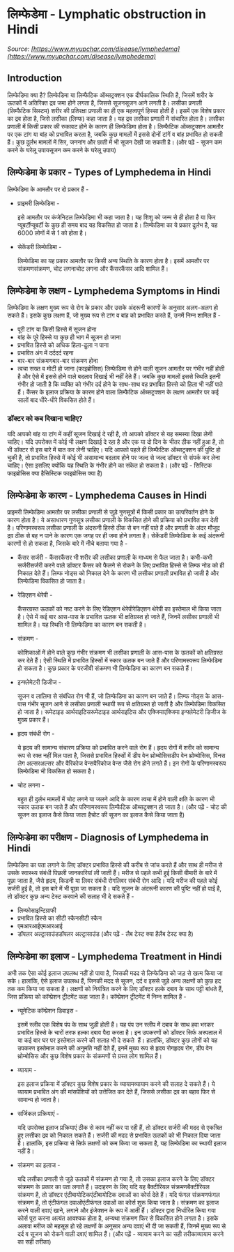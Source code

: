 # लिम्फेडेमा - Lymphatic obstruction in Hindi
_Source: [https://www.myupchar.com/disease/lymphedema](https://www.myupchar.com/disease/lymphedema)_

## Introduction
लिम्फेडिमा क्या है?
लिम्फेडिमा या लिम्फैटिक ऑब्सट्रक्शन एक दीर्घकालिक स्थिति है, जिसमें शरीर के ऊतकों में अतिरिक्त द्रव जमा होने लगता है, जिससे सूजनसूजन आने लगती है। लसीका प्रणाली (लिम्फैटिक सिस्टम) शरीर की प्रतिरक्षा प्रणाली का ही एक महत्वपूर्ण हिस्सा होती है। इसमें एक विशेष प्रकार का द्रव होता है, जिसे लसीका (लिम्फ) कहा जाता है। यह द्रव लसीका प्रणाली में संचारित होता है। लसीका प्रणाली में किसी प्रकार की रुकावट होने के कारण ही लिम्फेडिमा होता है।
लिम्फैटिक ऑब्सट्रक्शन आमतौर पर एक टांग या बांह को प्रभावित करता है, जबकि कुछ मामलों में इससे दोनों टांगें व बांह प्रभावित हो सकती हैं। कुछ दुर्लभ मामलों में सिर, जननांग और छाती में भी सूजन देखी जा सकती है।
(और पढ़ें - सूजन कम करने के घरेलू उपायसूजन कम करने के घरेलू उपाय)

## लिम्फेडेमा के प्रकार - Types of Lymphedema in Hindi
लिम्फेडिमा के आमतौर पर दो प्रकार हैं -
- प्राइमरी लिम्फेडिमा -
	इसे आमतौर पर कंजेनिटल लिम्फेडिमा भी कहा जाता है। यह शिशु को जन्म से ही होता है या फिर प्यूबर्टीप्यूबर्टी के कुछ ही समय बाद यह विकसित हो जाता है। लिम्फेडिमा का ये प्रकार दुर्लभ है, यह 6000 लोगों में से 1 को होता है।
- सेकेंडरी लिम्फेडिमा -
	लिम्फेडिमा का यह प्रकार आमतौर पर किसी अन्य स्थिति के कारण होता है। इसमें आमतौर पर संक्रमणसंक्रमण, चोट लगनाचोट लगना और कैंसरकैंसर आदि शामिल हैं।

## लिम्फेडेमा के लक्षण - Lymphedema Symptoms in Hindi
लिम्फेडिमा के लक्षण मुख्य रूप से रोग के प्रकार और उसके अंदरूनी कारणों के अनुसार अलग-अलग हो सकते हैं। इसके कुछ लक्षण हैं, जो मुख्य रूप से टांग व बांह को प्रभावित करते हैं, उनमें निम्न शामिल हैं -
- पूरी टांग या किसी हिस्से में सूजन होना
- बांह के पूरे हिस्से या कुछ ही भाग में सूजन हो जाना
- प्रभावित हिस्से को अधिक हिला-ढुला न पाना
- प्रभावित अंग में दर्ददर्द रहना
- बार-बार संक्रमणबार-बार संक्रमण होना
- त्वचा सख्त व मोटी हो जाना (फाइब्रोसिस)
लिम्फेडिमा से होने वाली सूजन आमतौर पर गंभीर नहीं होती है और ऐसे में इससे होने वाले बदलाव दिखाई भी नहीं देते हैं। जबकि कुछ मामलों इससे स्थिति इतनी गंभीर हो जाती है कि व्यक्ति को गंभीर दर्द होने के साथ-साथ वह प्रभावित हिस्से को हिला भी नहीं पाते हैं। कैंसर के इलाज प्रक्रिया के कारण होने वाला लिम्फैटिक ऑब्सट्रक्शन के लक्षण आमतौर पर कई सालों बाद धीरे-धीरे विकसित होते हैं।
### डॉक्टर को कब दिखाना चाहिए?
यदि आपको बांह या टांग में कहीं सूजन दिखाई दे रही है, तो आपको डॉक्टर से यह समस्या दिखा लेनी चाहिए। यदि उपरोक्त में कोई भी लक्षण दिखाई दे रहा है और एक या दो दिन के भीतर ठीक नहीं हुआ है, तो भी डॉक्टर से इस बारे में बात कर लेनी चाहिए।
यदि आपको पहले ही लिम्फैटिक ऑब्सट्रक्शन की पुष्टि हो चुकी है, तो प्रभावित हिस्से में कोई भी असामान्य बदलाव होने पर जल्द से जल्द डॉक्टर से संपर्क कर लेना चाहिए। ऐसा इसलिए क्योंकि यह स्थिति के गंभीर होने का संकेत हो सकता है।
(और पढ़ें - सिस्टिक फाइब्रोसिस क्या हैसिस्टिक फाइब्रोसिस क्या है)

## लिम्फेडेमा के कारण - Lymphedema Causes in Hindi
प्राइमरी लिम्फेडिमा आमतौर पर लसीका प्रणाली से जुड़े गुणसूत्रों में किसी प्रकार का उत्परिवर्तन होने के कारण होता है। ये असाधारण गुणसूत्र लसीका प्रणाली के विकसित होने की प्रक्रिया को प्रभावित कर देती है। परिणामस्वरूप लसीका प्रणाली के अंदरूनी हिस्से ठीक से बन नहीं पाते हैं और प्रणाली के अंदर मौजूद द्रव ठीक से बह न पाने के कारण एक जगह पर ही जमा होने लगता है।
सेकेंडरी लिम्फेडिमा के कई अंदरूनी कारणों से हो सकता है, जिसके बारे में नीचे बताया गया है -
- कैंसर सर्जरी -
कैंसरकैंसर भी शरीर की लसीका प्रणाली के माध्यम से फैल जाता है। कभी-कभी सर्जरीसर्जरी करने वाले डॉक्टर कैंसर को फैलने से रोकने के लिए प्रभावित हिस्से से लिम्फ नोड को ही निकाल देते हैं। लिम्फ नोड्स को निकाल देने के कारण भी लसीका प्रणाली प्रभावित हो जाती है और लिम्फेडिमा विकसित हो जाता है।
- रेडिएशन थेरेपी -
	कैंसरग्रस्त ऊतकों को नष्ट करने के लिए रेडिएशन थेरेपीरेडिएशन थेरेपी का इस्तेमाल भी किया जाता है। ऐसे में कई बार आस-पास के प्रभावित ऊतक भी क्षतिग्रस्त हो जाते हैं, जिनमें लसीका प्रणाली भी शामिल है। यह स्थिति भी लिम्फेडिमा का कारण बन सकती है।
- संक्रमण -
	कोशिकाओं में होने वाले कुछ गंभीर संक्रमण भी लसीका प्रणाली के आस-पास के ऊतकों को क्षतिग्रस्त कर देते हैं। ऐसी स्थिति में प्रभावित हिस्सों में स्कार ऊतक बन जाते हैं और परिणामस्वरूप लिम्फेडिमा हो सकता है। कुछ प्रकार के परजीवी संक्रमण भी लिम्फेडिमा का कारण बन सकते हैं।
- इन्फ्लेमेटरी डिजीज -
	सूजन व लालिमा से संबंधित रोग भी हैं, जो लिम्फेडिमा का कारण बन जाते हैं। लिम्फ नोड्स के आस-पास गंभीर सूजन आने से लसीका प्रणाली स्थायी रूप से क्षतिग्रस्त हो जाती है और लिम्फेडिमा विकसित हो जाता है। रूमेटाइड आर्थराइटिसरूमेटाइड आर्थराइटिस और एक्जिमाएक्जिमा इन्फ्लेमेटरी डिजीज के मुख्य प्रकार हैं।
- हृदय संबंधी रोग -
	ये हृदय की सामान्य संचारण प्रक्रिया को प्रभावित करने वाले रोग हैं। हृदय रोगों में शरीर को सामान्य रूप से रक्त नहीं मिल पाता है, जिससे प्रभावित हिस्सों में डीप वेन थ्रोम्बोसिसडीप वेन थ्रोम्बोसिस, विनस लेग अल्सरअल्सर और वैरिकोज वेन्सवैरिकोज वेन्स जैसे रोग होने लगते हैं। इन रोगों के परिणामस्वरूप लिम्फेडिमा भी विकसित हो सकता है।
- चोट लगना -
	बहुत ही दुर्लभ मामलों में चोट लगने या जलने आदि के कारण त्वचा में होने वाली क्षति के कारण भी स्कार ऊतक बन जाते हैं और परिणामस्वरूप लिम्फैटिक ऑब्सट्रक्शन हो जाता है।
(और पढ़ें - चोट की सूजन का इलाज कैसे किया जाता हैचोट की सूजन का इलाज कैसे किया जाता है)

## लिम्फेडेमा का परीक्षण - Diagnosis of Lymphedema in Hindi
लिम्फेडिमा का पता लगाने के लिए डॉक्टर प्रभावित हिस्से की करीब से जांच करते हैं और साथ ही मरीज से उसके स्वास्थ्य संबंधी पिछली जानकारियां ली जाती हैं। मरीज से पहले कभी हुई किसी बीमारी के बारे में पूछा जाता है, जैसे हृदय, किडनी या लिवर संबंधी रोगलिवर संबंधी रोग आदि। यदि मरीज की पहले कोई सर्जरी हुई है, तो इस बारे में भी पूछा जा सकता है। यदि सूजन के अंदरूनी कारण की पुष्टि नहीं हो पाई है, तो डॉक्टर कुछ अन्य टेस्ट करवाने की सलाह भी दे सकते हैं -
- लिम्फोसाइन्टिग्राफी
- प्रभावित हिस्से का सीटी स्कैनसीटी स्कैन
- एमआरआईएमआरआई
- डॉपलर अल्ट्रासाउंडडॉपलर अल्ट्रासाउंड
(और पढ़ें - लैब टेस्ट क्या हैलैब टेस्ट क्या है)

## लिम्फेडेमा का इलाज - Lymphedema Treatment in Hindi
अभी तक ऐसा कोई इलाज उपलब्ध नहीं हो पाया है, जिसकी मदद से लिम्फेडिमा को जड़ से खत्म किया जा सके। हालांकि, ऐसे इलाज उपलब्ध हैं, जिनकी मदद से सूजन, दर्द व इससे जुड़े अन्य लक्षणों को कुछ हद तक कम किया जा सकता है।
लक्षणों को नियंत्रित करने के लिए डॉक्टर हल्के दबाव के साथ पट्टी बांधते हैं, जिस प्रक्रिया को कॉम्प्रेशन ट्रीटमेंट कहा जाता है। कॉम्प्रेशन ट्रीटमेंट में निम्न शामिल हैं -
- न्यूमेटिक कॉम्प्रेशन डिवाइस -
	इसमें स्लीव एक विशेष पंप के साथ जुड़ी होती हैं। यह पंप उन स्लीप में दबाव के साथ हवा भरकर प्रभावित हिस्से के चारों तरफ हल्का दबाव पैदा करता है। इन उपकरणों को डॉक्टर सिर्फ अस्पताल में या कई बार घर पर इस्तेमाल करने की सलाह भी दे सकते  हैं। हालांकि, डॉक्टर कुछ लोगों को यह उपकरण इस्तेमाल करने की अनुमति नहीं देते हैं, इनमें मुख्य रूप से हृदय रोगहृदय रोग, डीप वेन थ्रोम्बोसिस और कुछ विशेष प्रकार के संक्रमणों से ग्रस्त लोग शामिल हैं।
- व्यायाम -
	इस इलाज प्रक्रिया में डॉक्टर कुछ विशेष प्रकार के व्यायामव्यायाम करने की सलाह दे सकते हैं। ये व्यायाम प्रभावित अंग की मांसपेशियों को उत्तेजित कर देते हैं, जिससे लसीका द्रव का बहाव फिर से सामान्य हो जाता है।
- सर्जिकल प्रक्रियाएं -
	यदि उपरोक्त इलाज प्रक्रियाएं ठीक से काम नहीं कर पा रही हैं, तो डॉक्टर सर्जरी की मदद से एकत्रित हुए लसीका द्रव को निकाल सकते हैं। सर्जरी की मदद से प्रभावित ऊतकों को भी निकाल दिया जाता है। हालांकि, इस प्रक्रिया से सिर्फ लक्षणों को कम किया जा सकता है, यह लिम्फेडिमा का स्थायी इलाज नहीं है।
- संक्रमण का इलाज -
	यदि लसीका प्रणाली से जुड़े ऊतकों में संक्रमण हो गया है, तो उसका इलाज करने के लिए डॉक्टर संक्रमण के प्रकार का पता लगाते हैं। उदाहरण के लिए यदि यह बैक्टीरियल संक्रमणबैक्टीरियल संक्रमण है, तो डॉक्टर एंटीबायोटिकएंटीबायोटिक दवाओं का कोर्स देते हैं। यदि फंगल संक्रमणफंगल संक्रमण है, तो एंटीफंगल दवाओंएंटीफंगल दवाओं का कोर्स शुरू किया जाता है। संक्रमण का इलाज करने वाली दवाएं खाने, लगाने और इंजेक्शन के रूप में आती हैं। डॉक्टर द्वारा निर्धारित किया गया कोर्स पूरा करना अत्यंत आवश्यक होता है, अन्यथा संक्रमण फिर से विकसित होने लगता है।
इसके अलावा मरीज को महसूस हो रहे लक्षणों के अनुसार अन्य दवाएं भी दी जा सकती हैं, जिनमें मुख्य रूप से दर्द व सूजन को रोकने वाली दवाएं शामिल हैं।
(और पढ़ें - व्यायाम करने का सही तरीकाव्यायाम करने का सही तरीका)

